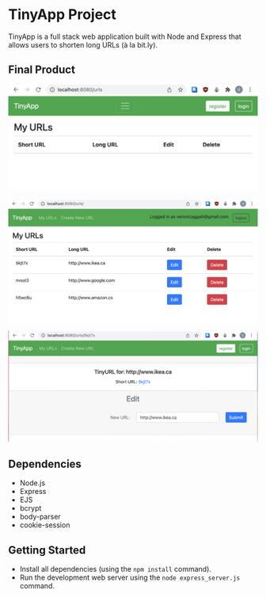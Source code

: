 # TinyApp Project

TinyApp is a full stack web application built with Node and Express that allows users to shorten long URLs (à la bit.ly).

## Final Product

!["TinyApp"](https://github.com/Vgalii/tinyapp/blob/master/docs/main_page.png?raw=true)

!["TinyApp will keep all your favourite links"](https://github.com/Vgalii/tinyapp/blob/master/docs/urls.png?raw=true)

!["Easy to update"](https://github.com/Vgalii/tinyapp/blob/master/docs/urls:new.png?raw=true)

## Dependencies

- Node.js
- Express
- EJS
- bcrypt
- body-parser
- cookie-session

## Getting Started

- Install all dependencies (using the `npm install` command).
- Run the development web server using the `node express_server.js` command.